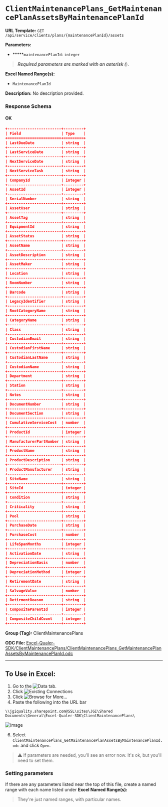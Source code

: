 # `ClientMaintenancePlans_GetMaintenancePlanAssetsByMaintenancePlanId`

**URL Template:**
`GET /api/service/clients/plans/{maintenancePlanId}/assets`

**Parameters:**
- *****`maintenancePlanId`: `integer`


> *****Required parameters are marked with an asterisk (*****).

**Excel Named Range(s):**
- `MaintenancePlanId`


**Description:**
No description provided.

### Response Schema

#### OK
```json
+------------------------+---------+
| Field                  | Type    |
+========================+=========+
| LastDueDate            | string  |
+------------------------+---------+
| LastServiceDate        | string  |
+------------------------+---------+
| NextServiceDate        | string  |
+------------------------+---------+
| NextServiceTask        | string  |
+------------------------+---------+
| CompanyId              | integer |
+------------------------+---------+
| AssetId                | integer |
+------------------------+---------+
| SerialNumber           | string  |
+------------------------+---------+
| AssetUser              | string  |
+------------------------+---------+
| AssetTag               | string  |
+------------------------+---------+
| EquipmentId            | string  |
+------------------------+---------+
| AssetStatus            | string  |
+------------------------+---------+
| AssetName              | string  |
+------------------------+---------+
| AssetDescription       | string  |
+------------------------+---------+
| AssetMaker             | string  |
+------------------------+---------+
| Location               | string  |
+------------------------+---------+
| RoomNumber             | string  |
+------------------------+---------+
| Barcode                | string  |
+------------------------+---------+
| LegacyIdentifier       | string  |
+------------------------+---------+
| RootCategoryName       | string  |
+------------------------+---------+
| CategoryName           | string  |
+------------------------+---------+
| Class                  | string  |
+------------------------+---------+
| CustodianEmail         | string  |
+------------------------+---------+
| CustodianFirstName     | string  |
+------------------------+---------+
| CustodianLastName      | string  |
+------------------------+---------+
| CustodianName          | string  |
+------------------------+---------+
| Department             | string  |
+------------------------+---------+
| Station                | string  |
+------------------------+---------+
| Notes                  | string  |
+------------------------+---------+
| DocumentNumber         | string  |
+------------------------+---------+
| DocumentSection        | string  |
+------------------------+---------+
| CumulativeServiceCost  | number  |
+------------------------+---------+
| ProductId              | integer |
+------------------------+---------+
| ManufacturerPartNumber | string  |
+------------------------+---------+
| ProductName            | string  |
+------------------------+---------+
| ProductDescription     | string  |
+------------------------+---------+
| ProductManufacturer    | string  |
+------------------------+---------+
| SiteName               | string  |
+------------------------+---------+
| SiteId                 | integer |
+------------------------+---------+
| Condition              | string  |
+------------------------+---------+
| Criticality            | string  |
+------------------------+---------+
| Pool                   | string  |
+------------------------+---------+
| PurchaseDate           | string  |
+------------------------+---------+
| PurchaseCost           | number  |
+------------------------+---------+
| LifeSpanMonths         | integer |
+------------------------+---------+
| ActivationDate         | string  |
+------------------------+---------+
| DepreciationBasis      | number  |
+------------------------+---------+
| DepreciationMethod     | integer |
+------------------------+---------+
| RetirementDate         | string  |
+------------------------+---------+
| SalvageValue           | number  |
+------------------------+---------+
| RetirmentReason        | string  |
+------------------------+---------+
| CompositeParentId      | integer |
+------------------------+---------+
| CompositeChildCount    | integer |
+------------------------+---------+
```

**Group (Tag):**
ClientMaintenancePlans

**ODC File:**
[Excel-Qualer-SDK/ClientMaintenancePlans/ClientMaintenancePlans_GetMaintenancePlanAssetsByMaintenancePlanId.odc](https://github.com/Johnson-Gage-Inspection-Inc/qualer-sdk-odc/blob/main/Excel-Qualer-SDK/ClientMaintenancePlans/ClientMaintenancePlans_GetMaintenancePlanAssetsByMaintenancePlanId.odc)

---

To Use in Excel:
---

1. Go to the ![`Data`](https://github.com/user-attachments/assets/da437a70-57b3-4c5b-bb01-4910ece19ed1)
 tab.
3. Click ![Existing Connections](https://github.com/user-attachments/assets/a2f1ed67-b2e0-4c23-ac90-68c870e60289)
4. Click ![`Browse for More...`](https://github.com/user-attachments/assets/8e698494-6865-41e7-b6fa-043aea81809a)
5. Paste the following into the URL bar
```
\\jgiquality.sharepoint.com@SSL\sites\JGI\Shared Documents\General\Excel-Qualer-SDK\ClientMaintenancePlans\
```

![image](https://github.com/user-attachments/assets/1e1a8d87-0377-446d-aaf5-d78562991db3)

6. Select `ClientMaintenancePlans_GetMaintenancePlanAssetsByMaintenancePlanId.odc` and click `Open`.

> ⚠️ If parameters are needed, you'll see an error now. It's ok, but you'll need to set them.

### Setting parameters
If there are any parameters listed near the top of this file, create a named range with each name listed under **Excel Named Range(s):**
> They're just named ranges, with particular names.
